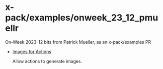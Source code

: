 # x-pack/examples/onweek_23_12_pmuellr

On-Week 2023-12 bits from Patrick Mueller, as an x-pack/examples PR

- [Images for Actions](images_for_actions.md)

  Allow actions to generate images.

  